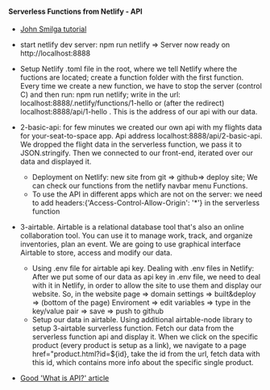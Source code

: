#### Serverless Functions from Netlify - API

- [John Smilga tutorial](https://www.youtube.com/watch?v=AfAZ33XjIBU)
- start netlify dev server: npm run netlify => Server now ready on http://localhost:8888
- Setup Netlify .toml file in the root, where we tell Netlify where the fuctions are located; create a function folder with the first function. Every time we create a new function, we have to stop the server (control C) and then run: npm run netlify; write in the url: localhost:8888/.netlify/functions/1-hello or (after the redirect) localhost:8888/api/1-hello . This is the address of our api with our data.
- 2-basic-api: for few minutes we created our own api with my flights data for your-seat-to-space app. Api address localhost:8888/api/2-basic-api. We dropped the flight data in the serverless function, we pass it to JSON.stringify. Then we connected to our front-end, iterated over our data and displayed it.
  - Deployment on Netlify: new site from git => github=> deploy site; We can check our functions from the netlify navbar menu Functions.
  - To use the API in different apps which are not on the server: we need to add headers:{'Access-Control-Allow-Origin': '\*'} in the serverless function
- 3-airtable. Airtable is a relational database tool that's also an online collaboration tool. You can use it to manage work, track, and organize inventories, plan an event. We are going to use graphical interface Airtable to store, access and modify our data.

  - Using .env file for airtable api key. Dealing with .env files in Netlify: After we put some of our data as api key in .env file, we need to deal with it in Netlify, in order to allow the site to use them and display our website. So, in the website page => domain settings => built&deploy => (bottom of the page) Enviroment => edit variables => type in the key/value pair => save => push to github
  - Setup our data in airtable. Using additional airtable-node library to setup 3-airtable surverless function. Fetch our data from the serverless function api and display it. When we click on the specific product (every product is setup as a link), we navigate to a page href="product.html?id=\${id}, take the id from the url, fetch data with this id, which contains more info about the specific single product.

- [Good 'What is API?' article](https://www.freecodecamp.org/news/what-is-an-api-in-english-please-b880a3214a82/)

